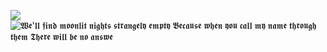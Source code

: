 ![](https://komarev.com/ghpvc/?username=miudacat&color=purple)
                                  ![𝖂𝖊'𝖑𝖑 𝖋𝖎𝖓𝖉 𝖒𝖔𝖔𝖓𝖑𝖎𝖙 𝖓𝖎𝖌𝖍𝖙𝖘 𝖘𝖙𝖗𝖆𝖓𝖌𝖊𝖑𝖞 𝖊𝖒𝖕𝖙𝖞 𝕭𝖊𝖈𝖆𝖚𝖘𝖊 𝖜𝖍𝖊𝖓 𝖞𝖔𝖚 𝖈𝖆𝖑𝖑 𝖒𝖞 𝖓𝖆𝖒𝖊 𝖙𝖍𝖗𝖔𝖚𝖌𝖍 𝖙𝖍𝖊𝖒 𝕿𝖍𝖊𝖗𝖊 𝖜𝖎𝖑𝖑 𝖇𝖊 𝖓𝖔 𝖆𝖓𝖘𝖜𝖊](https://github.com/user-attachments/assets/4cc4d3cd-08d7-4ff0-ab41-90292215cd84)
